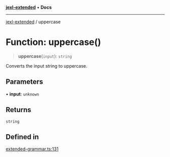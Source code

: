 [**jexl-extended**](../README.md) • **Docs**

***

[jexl-extended](../globals.md) / uppercase

# Function: uppercase()

> **uppercase**(`input`): `string`

Converts the input string to uppercase.

## Parameters

• **input**: `unknown`

## Returns

`string`

## Defined in

[extended-grammar.ts:131](https://github.com/nikoraes/jexl-extended/blob/0d088073b18839315bb7964d107cdd49b0d074cd/src/extended-grammar.ts#L131)
